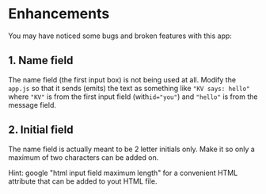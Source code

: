 # Enhancements

You may have noticed some bugs and broken features with this app:

## 1. Name field 

The name field (the first input box) is not being used at all. Modify the `app.js` so that it sends (emits) the text as something like `"KV says: hello"` where `"KV"` is from the first input field (with`id="you"`) and `"hello"` is from the message field.

## 2. Initial field

The name field is actually meant to be 2 letter initials only. Make it so only a maximum of two characters can be added on. 

Hint: google "html input field maximum length" for a convenient HTML attribute that can be added to yout HTML file.



